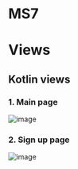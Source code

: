 # MS7
# Views
## Kotlin views
### 1. Main page
   ![image](https://github.com/ISIS3510-202320-Team13/Wiki/assets/89409633/cee94d20-0a84-405b-947b-13bdacc3d511)

### 2. Sign up page
![image](https://github.com/ISIS3510-202320-Team13/Wiki/assets/89409633/4a26dcfc-7621-4aa3-98ae-63f2da09c4df)
